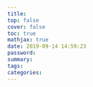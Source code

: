 ```yaml
---
title:
top: false
cover: false
toc: true
mathjax: true
date: 2019-09-14 14:59:23
password:
summary:
tags:
categories:
---
```

